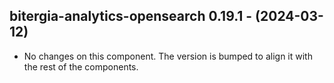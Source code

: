   ## bitergia-analytics-opensearch 0.19.1 - (2024-03-12)
  
  * No changes on this component. The version is bumped to align it
    with the rest of the components.
